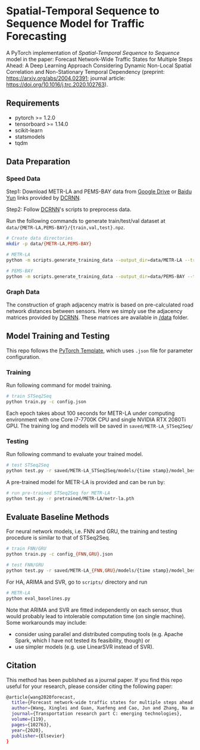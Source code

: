 # Spatial-Temporal Sequence to Sequence Model for Traffic Forecasting

A PyTorch implementation of *Spatial-Temporal Sequence to Sequence* model in the paper:  Forecast Network-Wide Traffic States for Multiple Steps Ahead: A Deep Learning Approach Considering Dynamic Non-Local Spatial Correlation and Non-Stationary Temporal Dependency (preprint: https://arxiv.org/abs/2004.02391; journal article: https://doi.org/10.1016/j.trc.2020.102763).

## Requirements
- pytorch >= 1.2.0
- tensorboard >= 1.14.0
- scikit-learn
- statsmodels
- tqdm

## Data Preparation

### Speed Data 

 Step1: Download METR-LA and PEMS-BAY data from [Google Drive](https://drive.google.com/open?id=10FOTa6HXPqX8Pf5WRoRwcFnW9BrNZEIX) or [Baidu Yun](https://pan.baidu.com/s/14Yy9isAIZYdU__OYEQGa_g) links provided by [DCRNN](https://github.com/liyaguang/DCRNN).

 Step2: Follow [DCRNN](https://github.com/liyaguang/DCRNN)'s scripts to preprocess data.

Run the following commands to generate train/test/val dataset at  `data/{METR-LA,PEMS-BAY}/{train,val,test}.npz`.
```bash
# Create data directories
mkdir -p data/{METR-LA,PEMS-BAY}

# METR-LA
python -m scripts.generate_training_data --output_dir=data/METR-LA --traffic_df_filename=data/metr-la.h5

# PEMS-BAY
python -m scripts.generate_training_data --output_dir=data/PEMS-BAY --traffic_df_filename=data/pems-bay.h5
```

### Graph Data

The construction of  graph adjacency matrix is based on pre-calculated road network distances between sensors. Here we simply use the adjacency matrices provided by [DCRNN](https://github.com/liyaguang/DCRNN). These matrices are available in [/data](https://github.com/xlwang233/STSeq2Seq/data) folder.

## Model Training and Testing

This repo follows the [PyTorch Template](https://github.com/victoresque/pytorch-template), which uses `.json` file for parameter configuration. 

### Training

Run following command for model training.

```bash
# train STSeq2Seq 
python train.py -c config.json
```
Each epoch takes about 100 seconds for METR-LA under computing environment with one Core i7-7700K CPU and single NVIDIA RTX 2080Ti GPU. The training log and models will be saved in `saved/METR-LA_STSeq2Seq/` 

### Testing

Run following command to evaluate your trained model.

```bash
# test STSeq2Seq 
python test.py -r saved/METR-LA_STSeq2Seq/models/{time stamp}/model_best.pth
```

A pre-trained model for METR-LA is provided and can be run by:

```bash
# run pre-trained STSeq2Seq for METR-LA
python test.py -r pretrained/METR-LA/metr-la.pth
```

## Evaluate Baseline Methods

For neural network models, i.e. FNN and GRU, the training and testing procedure is similar to that of STSeq2Seq.

```bash
# train FNN/GRU
python train.py -c config_{FNN,GRU}.json

# test FNN/GRU
python test.py -r saved/METR-LA_{FNN,GRU}/models/{time stamp}/model_best.pth
```

For HA, ARIMA and SVR, go to `scripts/` directory and run

```bash
# METR-LA
python eval_baselines.py
```

Note that ARIMA and SVR are fitted independently on each sensor, thus would probably lead to intolerable computation time (on single machine).  Some workarounds may include: 

- consider using parallel and distributed computing tools (e.g. Apache Spark, which I have not tested its feasibility, though) or 
- use simpler models (e.g. use LinearSVR instead of SVR). 

## Citation

This method has been published as a journal paper. If you find this repo useful for your research, please consider citing the following paper:

```bash
@article{wang2020forecast,
  title={Forecast network-wide traffic states for multiple steps ahead: A deep learning approach considering dynamic non-local spatial correlation and non-stationary temporal dependency},
  author={Wang, Xinglei and Guan, Xuefeng and Cao, Jun and Zhang, Na and Wu, Huayi},
  journal={Transportation research part C: emerging technologies},
  volume={119},
  pages={102763},
  year={2020},
  publisher={Elsevier}
}

```

 
